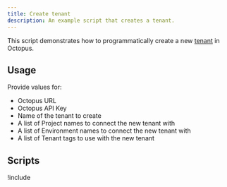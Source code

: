```yaml
---
title: Create tenant
description: An example script that creates a tenant.
---
```


This script demonstrates how to programmatically create a new [tenant](/docs/deployment-patterns/multi-tenant-deployments/index.md) in Octopus.

## Usage

Provide values for:

- Octopus URL
- Octopus API Key
- Name of the tenant to create
- A list of Project names to connect the new tenant with
- A list of Environment names to connect the new tenant with
- A list of Tenant tags to use with the new tenant

## Scripts

!include <create-a-tenant-scripts>